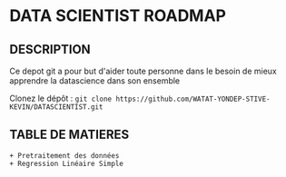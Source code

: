 # DATA SCIENTIST ROADMAP

## DESCRIPTION 
Ce depot git a pour but d'aider toute personne dans le besoin de mieux apprendre la datascience dans son ensemble

 Clonez le dépôt : `git clone https://github.com/WATAT-YONDEP-STIVE-KEVIN/DATASCIENTIST.git`
   
## TABLE DE MATIERES

    + Pretraitement des données
    + Regression Linéaire Simple

